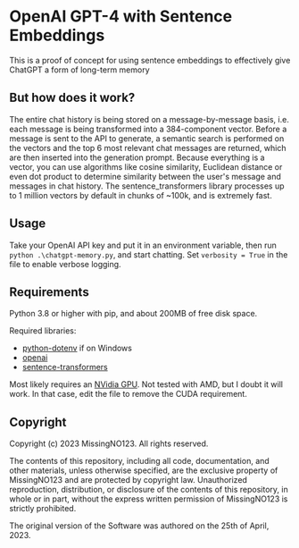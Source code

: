# OpenAI GPT-4 with Sentence Embeddings

This is a proof of concept for using sentence embeddings to effectively give ChatGPT a form of long-term memory

## But how does it work?

The entire chat history is being stored on a message-by-message basis, i.e. each message is being transformed into a 384-component vector.
Before a message is sent to the API to generate, a semantic search is performed on the vectors and the top 6 most relevant chat messages are returned, which are then inserted into the generation prompt.
Because everything is a vector, you can use algorithms like cosine similarity, Euclidean distance or even dot product to determine similarity between the user's message and messages in chat history.
The sentence_transformers library processes up to 1 million vectors by default in chunks of ~100k, and is extremely fast.

## Usage

Take your OpenAI API key and put it in an environment variable, then run `python .\chatgpt-memory.py`, and start chatting.
Set `verbosity = True` in the file to enable verbose logging.

## Requirements

Python 3.8 or higher with pip, and about 200MB of free disk space.

Required libraries:

- [python-dotenv](https://pypi.org/project/python-dotenv/) if on Windows
- [openai](https://github.com/openai/openai-python)
- [sentence-transformers](https://huggingface.co/sentence-transformers)

Most likely requires an [NVidia GPU](https://new.reddit.com/r/nvidia/comments/yc6g3u/rtx_4090_adapter_burned/). Not tested with AMD, but I doubt it will work. In that case, edit the file to remove the CUDA requirement.

## Copyright

Copyright (c) 2023 MissingNO123. All rights reserved.

The contents of this repository, including all code, documentation, and other materials, unless otherwise specified, are the exclusive property of MissingNO123 and are protected by copyright law. Unauthorized reproduction, distribution, or disclosure of the contents of this repository, in whole or in part, without the express written permission of MissingNO123 is strictly prohibited.

The original version of the Software was authored on the 25th of April, 2023.
